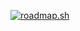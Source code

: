 <a href="https://roadmap.sh"><img src="https://roadmap.sh/card/tall/6559823f68ca6026134d1212?variant=dark&roadmaps=javascript%2Ctypescript%2Cjava" alt="roadmap.sh"/></a>
